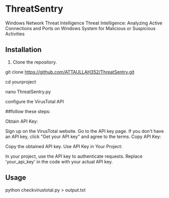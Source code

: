 # ThreatSentry
Windows Network Threat Intelligence
Threat Intelligence: Analyzing Active Connections and Ports on Windows System for Malicious or Suspicious Activities

## Installation

1. Clone the repository.
   
git clone https://github.com/ATTAULLAH352/ThreatSentry.git

cd yourproject

nano ThreatSentry.py

 configure the VirusTotal API 

##follow these steps:

Obtain API Key:

Sign up on the VirusTotal website.
Go to the API key page.
If you don't have an API key, click "Get your API key" and agree to the terms.
Copy API Key:

Copy the obtained API key.
Use API Key in Your Project:

In your project, use the API key to authenticate requests.
Replace 'your_api_key' in the code with your actual API key.
   
## Usage
   python checkvirustotal.py  > output.txt

   
